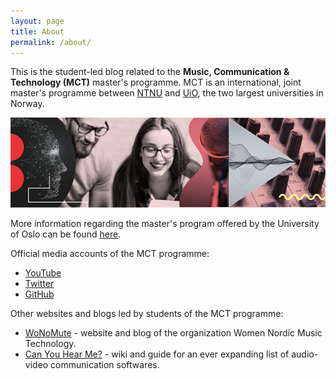 ```yaml
---
layout: page
title: About
permalink: /about/
---
```


This is the student-led blog related to the **Music, Communication & Technology (MCT)** master's programme. MCT is an international, joint master's programme between [NTNU](https://www.ntnu.edu/studies/mmct) and [UiO](https://www.uio.no/english/studies/programmes/mct-master/), the two largest universities in Norway.

![MCT image](/assets/image/2018_08_01_stefanof_mct-master-630.jpg "MCT image")

More information regarding the master's program offered by the University of Oslo can be found [here](https://www.uio.no/english/studies/programmes/mct-master/).

Official media accounts of the MCT programme:

- [YouTube](https://www.youtube.com/c/MCTmaster)
- [Twitter](https://www.twitter.com/MCT_master)
- [GitHub](https://github.com/MCT-master)

Other websites and blogs led by students of the MCT programme:

- [WoNoMute](https://youtube.com/channel/UCRWv7-fkWIKiYxm-iQrdV1w/videos) - website and blog of the organization Women Nordic Music Technology.
- [Can You Hear Me?](https://mct-master.github.io/canyouhearme/) - wiki and guide for an ever expanding list of audio-video communication softwares.

<!--

Documentation on Jekyll and template:

This is the base Jekyll theme. You can find out more info about customizing your Jekyll theme, as well as basic Jekyll usage documentation at [jekyllrb.com](https://jekyllrb.com/)

You can find the source code for Minima at GitHub:
[jekyll][jekyll-organization] /
[minima](https://github.com/jekyll/minima)

You can find the source code for Jekyll at GitHub:
[jekyll][jekyll-organization] /
[jekyll](https://github.com/jekyll/jekyll)


[jekyll-organization]: https://github.com/jekyll

-->
